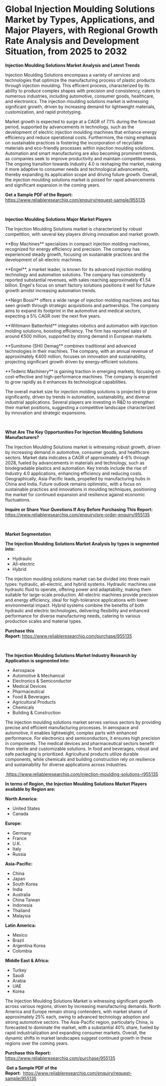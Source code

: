 <p><h1>Global Injection Moulding Solutions Market by Types, Applications, and Major Players, with Regional Growth Rate Analysis and Development Situation, from 2025 to 2032</h1></p><p><strong>Injection Moulding Solutions Market Analysis and Latest Trends</strong></p>
<p><p>Injection Moulding Solutions encompass a variety of services and technologies that optimize the manufacturing process of plastic products through injection moulding. This efficient process, characterized by its ability to produce complex shapes with precision and consistency, caters to numerous industries, including automotive, consumer goods, healthcare, and electronics. The injection moulding solutions market is witnessing significant growth, driven by increasing demand for lightweight materials, customization, and rapid prototyping.</p><p>Market growth is expected to surge at a CAGR of 7.1% during the forecast period, supported by advancements in technology, such as the development of electric injection moulding machines that enhance energy efficiency and reduce operational costs. Furthermore, the rising emphasis on sustainable practices is fostering the incorporation of recyclable materials and eco-friendly processes within injection moulding solutions. Automation and smart manufacturing are also becoming prominent trends, as companies seek to improve productivity and maintain competitiveness. The ongoing transition towards Industry 4.0 is reshaping the market, making it more adaptive to consumer needs and technological advancements, thereby expanding its application scope and driving future growth. Overall, the injection moulding solutions market is poised for rapid advancements and significant expansion in the coming years.</p></p>
<p><strong>Get a Sample PDF of the Report:&nbsp;</strong> <a href="https://www.reliableresearchiq.com/enquiry/request-sample/955135?utm_campaign=3201&utm_medium=2&utm_source=Github&utm_content=ia&utm_term=18042025&utm_id=injection-moulding-solutions">https://www.reliableresearchiq.com/enquiry/request-sample/955135</a></p>
<p>&nbsp;</p>
<p><strong>Injection Moulding Solutions Major Market Players</strong></p>
<p><p>The Injection Moulding Solutions market is characterized by robust competition, with several key players driving innovation and market growth. </p><p>**Boy Machines** specializes in compact injection molding machines, recognized for energy efficiency and precision. The company has experienced steady growth, focusing on sustainable practices and the development of all-electric machines.</p><p>**Engel**, a market leader, is known for its advanced injection molding technology and automation solutions. The company has consistently reported substantial revenues, with sales reaching approximately €1.54 billion. Engel's focus on smart factory solutions positions it well for future growth amidst increasing automation trends.</p><p>**Negri Bossi** offers a wide range of injection molding machines and has seen growth through strategic acquisitions and partnerships. The company aims to expand its footprint in the automotive and medical sectors, expecting a 5% CAGR over the next five years.</p><p>**Wittmann Battenfeld** integrates robotics and automation with injection molding solutions, boosting efficiency. The firm has reported sales of around €500 million, supported by strong demand in European markets.</p><p>**Sumitomo (SHI) Demag** combines traditional and advanced technologies in their machines. The company, with an annual revenue of approximately €400 million, focuses on innovation and sustainability, projecting significant growth driven by energy-efficient solutions.</p><p>**Tederic Machinery** is gaining traction in emerging markets, focusing on cost-effective and high-performance machines. The company is expected to grow rapidly as it enhances its technological capabilities.</p><p>The overall market size for injection molding solutions is projected to grow significantly, driven by trends in automation, sustainability, and diverse industrial applications. Several players are investing in R&D to strengthen their market positions, suggesting a competitive landscape characterized by innovation and strategic expansions.</p></p>
<p>&nbsp;</p>
<p><strong>What Are The Key Opportunities For Injection Moulding Solutions Manufacturers?</strong></p>
<p><p>The Injection Moulding Solutions market is witnessing robust growth, driven by increasing demand in automotive, consumer goods, and healthcare sectors. Market data indicates a CAGR of approximately 4-6% through 2028, fueled by advancements in materials and technology, such as biodegradable plastics and automation. Key trends include the rise of Industry 4.0 applications, enhancing efficiency and reducing costs. Geographically, Asia-Pacific leads, propelled by manufacturing hubs in China and India. Future outlook remains optimistic, with a focus on sustainable practices and innovations in moulding techniques, positioning the market for continued expansion and resilience against economic fluctuations.</p></p>
<p><strong>Inquire or Share Your Questions If Any Before Purchasing This Report:</strong> <a href="https://www.reliableresearchiq.com/enquiry/pre-order-enquiry/955135?utm_campaign=3201&utm_medium=2&utm_source=Github&utm_content=ia&utm_term=18042025&utm_id=injection-moulding-solutions">https://www.reliableresearchiq.com/enquiry/pre-order-enquiry/955135</a></p>
<p>&nbsp;</p>
<p><strong>Market Segmentation</strong></p>
<p><strong>The Injection Moulding Solutions Market Analysis by types is segmented into:</strong></p>
<p><ul><li>Hydraulic</li><li>All-electric</li><li>Hybrid</li></ul></p>
<p><p>The injection moulding solutions market can be divided into three main types: hydraulic, all-electric, and hybrid systems. Hydraulic machines use hydraulic fluid to operate, offering power and adaptability, making them suitable for large-scale production. All-electric machines provide precision and energy efficiency, ideal for high-tolerance applications with lower environmental impact. Hybrid systems combine the benefits of both hydraulic and electric technologies, delivering flexibility and enhanced performance for diverse manufacturing needs, catering to various production scales and material types.</p></p>
<p><strong>Purchase this Report:&nbsp;</strong><a href="https://www.reliableresearchiq.com/purchase/955135?utm_campaign=3201&utm_medium=2&utm_source=Github&utm_content=ia&utm_term=18042025&utm_id=injection-moulding-solutions">https://www.reliableresearchiq.com/purchase/955135</a></p>
<p>&nbsp;</p>
<p><strong>The Injection Moulding Solutions Market Industry Research by Application is segmented into:</strong></p>
<p><ul><li>Aerospace</li><li>Automotive & Mechanical</li><li>Electronics & Semiconductor</li><li>Medical Devices</li><li>Pharmaceutical</li><li>Food & Beverages</li><li>Agricultural Products</li><li>Chemicals</li><li>Building & Construction</li></ul></p>
<p><p>The injection moulding solutions market serves various sectors by providing precise and efficient manufacturing processes. In aerospace and automotive, it enables lightweight, complex parts with enhanced performance. For electronics and semiconductors, it ensures high precision in components. The medical devices and pharmaceutical sectors benefit from sterile and customizable solutions. In food and beverages, robust and safe packaging is prioritized. Agricultural products utilize durable components, while chemicals and building construction rely on resilience and sustainability for diverse applications across industries.</p></p>
<p><a href="https://www.reliableresearchiq.com/injection-moulding-solutions-r955135?utm_campaign=3201&utm_medium=2&utm_source=Github&utm_content=ia&utm_term=18042025&utm_id=injection-moulding-solutions">&nbsp;https://www.reliableresearchiq.com/injection-moulding-solutions-r955135</a></p>
<p><strong>In terms of Region, the Injection Moulding Solutions Market Players available by Region are:</strong></p>
<p>
    <p> <strong> North America: </strong>
        <ul>
            <li>United States</li>
            <li>Canada</li>
        </ul>
        </p> 
    <p> <strong> Europe: </strong>
        <ul>
            <li>Germany</li>
            <li>France</li>
            <li>U.K.</li>
            <li>Italy</li>
            <li>Russia</li>
        </ul>
        </p> 
    <p> <strong> Asia-Pacific: </strong>
        <ul>
            <li>China</li>
            <li>Japan</li>
            <li>South Korea</li>
            <li>India</li>
            <li>Australia</li>
            <li>China Taiwan</li>
            <li>Indonesia</li>
            <li>Thailand</li>
            <li>Malaysia</li>
        </ul>
        </p> 
    <p> <strong> Latin America: </strong>
        <ul>
            <li>Mexico</li>
            <li>Brazil</li>
            <li>Argentina Korea</li>
            <li>Colombia</li>
        </ul>
        </p> 
    <p> <strong> Middle East & Africa: </strong>
        <ul>
            <li>Turkey</li>
            <li>Saudi</li>
            <li>Arabia</li>
            <li>UAE</li>
            <li>Korea</li>
        </ul>
    </p>
    </p>
<p><p>The Injection Moulding Solutions Market is witnessing significant growth across various regions, driven by increasing manufacturing demands. North America and Europe remain strong contenders, with market shares of approximately 25% each, owing to advanced technology adoption and strong automotive sectors. The Asia-Pacific region, particularly China, is forecasted to dominate the market, with a substantial 40% share, fueled by rapid industrialization and expanding consumer markets. Overall, the dynamic shifts in market landscapes suggest continued growth in these regions over the coming years.</p></p>
<p><strong>Purchase this Report: </strong><a href="https://www.reliableresearchiq.com/purchase/955135?utm_campaign=3201&utm_medium=2&utm_source=Github&utm_content=ia&utm_term=18042025&utm_id=injection-moulding-solutions">https://www.reliableresearchiq.com/purchase/955135</a></p>
<p>&nbsp;<strong>Get a Sample PDF of the Report:&nbsp;&nbsp;</strong><a href="https://www.reliableresearchiq.com/enquiry/request-sample/955135?utm_campaign=3201&utm_medium=2&utm_source=Github&utm_content=ia&utm_term=18042025&utm_id=injection-moulding-solutions">https://www.reliableresearchiq.com/enquiry/request-sample/955135</a></p>
<p><strong></strong></p>
<p><p></p><p></p><p></p></p>